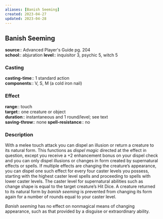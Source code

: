 ```yaml
---
aliases: [Banish Seeming]
created: 2023-04-27
updated: 2023-04-28
---
```


## Banish Seeming

**source**:: Advanced Player's Guide pg. 204  
**school**:: abjuration
**level**:: inquisitor 3, psychic 5, witch 5

### Casting

**casting-time**:: 1 standard action  
**components**:: V, S, M (a cold iron nail)

### Effect

**range**:: touch  
**target**:: one creature or object  
**duration**:: instantaneous and 1 round/level; see text  
**saving-throw**:: none
**spell-resistance**:: no

### Description

With a melee touch attack you can dispel an illusion or return a creature to its natural form. This functions as *dispel magic* directed at the effect in question, except you receive a +2 enhancement bonus on your dispel check and you can only dispel illusions or changes in form created by supernatural effects or spells. If multiple effects are changing the creature’s appearance, you can dispel one such effect for every four caster levels you possess, starting with the highest caster level spells and proceeding to spells with lower caster levels. The caster level for supernatural abilities such as change shape is equal to the target creature’s Hit Dice. A creature returned to its natural form by *banish seeming* is prevented from changing its form again for a number of rounds equal to your caster level.  
  
*Banish seeming* has no effect on nonmagical means of changing appearance, such as that provided by a disguise or extraordinary ability.
